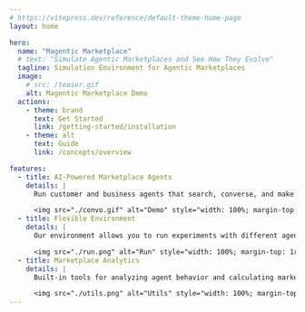 ```yaml
---
# https://vitepress.dev/reference/default-theme-home-page
layout: home

hero:
  name: "Magentic Marketplace"
  # text: "Simulate Agentic Marketplaces and See How They Evolve"
  tagline: Simulation Environment for Agentic Marketplaces
  image:
    # src: /teaser.gif
    alt: Magentic Marketplace Demo
  actions:
    - theme: brand
      text: Get Started
      link: /getting-started/installation
    - theme: alt
      text: Guide
      link: /concepts/overview

features:
  - title: AI-Powered Marketplace Agents
    details: |
      Run customer and business agents that search, converse, and make transactions

      <img src="./convo.gif" alt="Demo" style="width: 100%; margin-top: 1rem; border-radius: 12px;" />
  - title: Flexible Environment
    details: |
      Our environment allows you to run experiments with different agents, models, and datasets

      <img src="./run.png" alt="Run" style="width: 100%; margin-top: 1rem; border-radius: 12px;" />
  - title: Marketplace Analytics
    details: |
      Built-in tools for analyzing agent behavior and calculating market welfare

      <img src="./utils.png" alt="Utils" style="width: 100%; margin-top: 1rem; border-radius: 12px;" />
---
```

